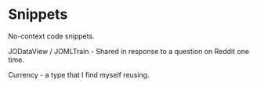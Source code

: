 # Snippets

No-context code snippets.

JODataView / JOMLTrain - Shared in response to a question on Reddit one time.

Currency - a type that I find myself reusing.
